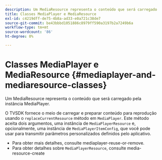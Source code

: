 ```yaml
---
description: Um MediaResource representa o conteúdo que será carregado pela instância MediaPlayer.
title: Classes MediaPlayer e MediaResource
exl-id: c4219dff-de75-4b8a-ad33-e0a721c38de7
source-git-commit: be43bbbd1051886c8979ff590a3197b2a7249b6a
workflow-type: tm+mt
source-wordcount: '86'
ht-degree: 0%

---
```


# Classes MediaPlayer e MediaResource {#mediaplayer-and-mediaresource-classes}

Um MediaResource representa o conteúdo que será carregado pela instância MediaPlayer.

<!--<a id="section_431AB7221E0249BF949EC72EEB9B428A"></a>-->

O TVSDK fornece o meio de carregar e preparar conteúdo para reprodução usando o `replaceCurrentResource` método em `MediaPlayer`. Este método aceita dois argumentos, uma instância de `MediaPlayerResource` e, opcionalmente, uma instância de `MediaPlayerItemConfig`, que você pode usar para transmitir parâmetros personalizados definidos pelo aplicativo.

* Para obter mais detalhes, consulte mediaplayer-reuse-or-remove.
* Para obter detalhes sobre `MediaPlayerResource`, consulte media-resource-create
